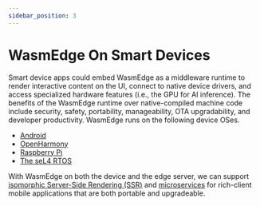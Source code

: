 ```yaml
---
sidebar_position: 3
---
```


# WasmEdge On Smart Devices

Smart device apps could embed WasmEdge as a middleware runtime to render interactive content on the UI, connect to native device drivers, and access specialized hardware features (i.e., the GPU for AI inference). The benefits of the WasmEdge runtime over native-compiled machine code include security, safety, portability, manageability, OTA upgradability, and developer productivity. WasmEdge runs on the following device OSes.

- [Android](/category/build-and-run-wasmedge-on-android)
- [OpenHarmony](../../contribute/source/os/openharmony.md)
- [Raspberry Pi](../../contribute/source/os/raspberrypi.md)
- [The seL4 RTOS](../../contribute/source/os/sel4.md)

With WasmEdge on both the device and the edge server, we can support [isomorphic Server-Side Rendering (SSR)](../../develop/rust/ssr.md) and [microservices](../../start/build-and-run/docker_wasm.md#deploy-the-microservice-example) for rich-client mobile applications that are both portable and upgradeable.
